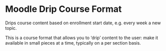 # Moodle Drip Course Format
Drips course content based on enrollment start date, e.g. every week a new topic.

This is a course format that allows you to ‘drip’ content to the user: make it available in small pieces at a time, typically on a per section basis.
